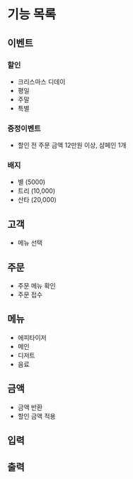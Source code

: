 # 기능 목록

## 이벤트
### 할인
- 크리스마스 디데이
- 평일
- 주말
- 특별
### 증정이벤트
- 할인 전 주문 금액 12만원 이상, 샴페인 1개  

### 배지
- 별 (5000)
- 트리 (10,000)
- 산타 (20,000)

## 고객
- 메뉴 선택
## 주문
- 주문 메뉴 확인
- 주문 접수
## 메뉴
- 에피타이저
- 메인
- 디저트
- 음료
## 금액
- 금액 반환
- 할인 금액 적용

## 입력

## 출력

